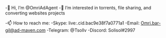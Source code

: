 -👋 Hi, I’m @OmriAdAgent
-👀 I’m interested in torrents, file sharing, and converting websites projects

-📫 How to reach me:
-Skype: live:.cid.bac9e38f7a0771a1
-Email: Omri.bar-gil@ad-maven.com
-Telegram: @Tsollv
-Discord: Solisol#2997

<!---
OmriAdAgent/OmriAdAgent is a ✨ special ✨ repository because its `README.md` (this file) appears on your GitHub profile.
You can click the Preview link to take a look at your changes.
--->

